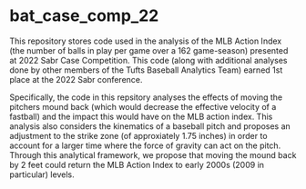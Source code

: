 # bat_case_comp_22

This repository stores code used in the analysis of the MLB Action Index (the number of balls in play
per game over a 162 game-season) presented at 2022 Sabr Case Competition. This code (along with additional
analyses done by other members of the Tufts Baseball Analytics Team) earned 1st place at the 2022 Sabr
conference. 

Specifically, the code in this repsitory analyses the effects of moving the pitchers mound back (which
would decrease the effective velocity of a fastball) and the impact this would have on the MLB action index.
This analysis also considers the kinematics of a baseball pitch and proposes an adjustment to the strike zone
(of approxiately 1.75 inches) in order to account for a larger time where the force of gravity can act on the
pitch. Through this analytical framework, we propose that moving the mound back by 2 feet could return the MLB
Action Index to early 2000s (2009 in particular) levels. 
